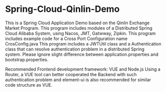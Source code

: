 # Spring-Cloud-Qinlin-Demo
This is a Spring Cloud Application Demo based on the Qinlin Exchange Market Program.
This program includes modules of a Distributed Spring Cloud Alibaba System, using Nacos, JMT, Gatwway, Zipkin.
This program includes example code for a Cross Port Configuration name CrosConfig.java
This program includes a JWTUtil class and a Authentication class that can resolve authentication problem in a distributed Spring system.
Please ignore slight difference between application.properties and bootstrap.properties.

Recommended Frontend development framework: VUE and Node.js
Using a Router, a VUE tool can better cooperated the Backend with such authentication problem and element-ui is also recommended for similar code structure as VUE.
